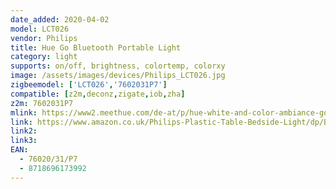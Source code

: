 ```yaml
---
date_added: 2020-04-02
model: LCT026
vendor: Philips
title: Hue Go Bluetooth Portable Light 
category: light
supports: on/off, brightness, colortemp, colorxy
image: /assets/images/devices/Philips_LCT026.jpg
zigbeemodel: ['LCT026','7602031P7']
compatible: [z2m,deconz,zigate,iob,zha]
z2m: 7602031P7
mlink: https://www2.meethue.com/de-at/p/hue-white-and-color-ambiance-go-tragbare-leuchte-(neuestes-modell)/7602031P7
link: https://www.amazon.co.uk/Philips-Plastic-Table-Bedside-Light/dp/B07SQ2FZTK
link2: 
link3: 
EAN: 
  - 76020/31/P7
  - 8718696173992
---
```

